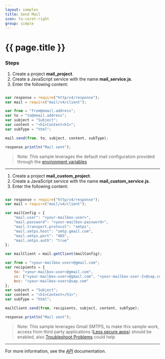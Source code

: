 ```yaml
---
layout: samples
title: Send Mail
icon: fa-caret-right
group: simple
---
```


{{ page.title }}
===

### Steps

1. Create a project **mail_project**.
2. Create a JavaScript service with the name **mail_service.js**.
3. Enter the following content:

```javascript

var response = require("http/v4/response");
var mail = require("mail/v4/client");

var from = "from@email.address";
var to = "to@email.address";
var subject = "Subject";
var content = "<h1>Content<h1>";
var subType = "html";

mail.send(from, to, subject, content, subType);

response.println("Mail sent");

```
> Note: This sample leverages the default mail configuration provided through the [environment variables](../help/setup_environment_variables.html)

---

1. Create a project **mail_custom_project**.
2. Create a JavaScript service with the name **mail_custom_service.js**.
3. Enter the following content:

```javascript

var response = require("http/v4/response");
var mail = require("mail/v4/client");

var mailConfig = {
	"mail.user": "<your-mailbox-user>",
	"mail.password": "<your-mailbox-password>",
	"mail.transport.protocol": "smtps",
	"mail.smtps.host": "smtp.gmail.com",
	"mail.smtps.port": "465",
	"mail.smtps.auth": "true"
};

var mailClient = mail.getClient(mailConfig);

var from = "<your-mailbox-user>@gmail.com";
var recipients = {
	to: "<your-mailbox-user>@gmail.com",
	cc: ["<your-mailbox-user>@gmail.com", "<your-mailbox-user-2>@sap.com"],
	bcc: "<your-mailbox-user>@sap.com"
};
var subject = "Subject";
var content = "<h1>Content</h1>";
var subType = "html";

mailClient.send(from, recipients, subject, content, subType);

response.println("Mail sent");

```
> Note: This sample leverages Gmail SMTPS, to make this sample work, access from third party applications ([Less secure apps](https://support.google.com/accounts/answer/6010255?hl=en)) should be enabled, also [Troubleshoot Problems](https://support.google.com/mail/answer/78754) could help

---

For more information, see the *[API](../api/)* documentation.
